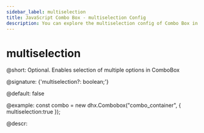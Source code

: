 ```yaml
---
sidebar_label: multiselection
title: JavaScript Combo Box - multiselection Config 
description: You can explore the multiselection config of Combo Box in the documentation of the DHTMLX JavaScript UI library. Browse developer guides and API reference, try out code examples and live demos, and download a free 30-day evaluation version of DHTMLX Suite.
---
```


# multiselection

@short: Optional. Enables selection of multiple options in ComboBox

@signature: {'multiselection?: boolean;'}

@default: false

@example:
const combo = new dhx.Combobox("combo_container", {
    multiselection:true
});

@descr:

[comment]: # (@related: combobox/how_to_start.md#initialize-combobox combobox/configuration.md#selection-of-multiple-options)
